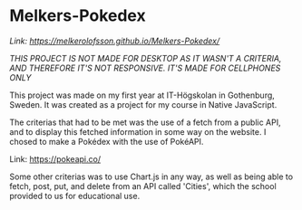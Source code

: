 # Melkers-Pokedex

*Link:*
*https://melkerolofsson.github.io/Melkers-Pokedex/*

*THIS PROJECT IS NOT MADE FOR DESKTOP AS IT WASN'T A CRITERIA, AND THEREFORE IT'S NOT RESPONSIVE. IT'S MADE FOR CELLPHONES ONLY*

This project was made on my first year at IT-Högskolan in Gothenburg, Sweden. It was created as a project for my course in Native JavaScript.

The criterias that had to be met was the use of a fetch from a public API, and to display this fetched information in some way on the website. I chosed to make a Pokédex with the use of PokéAPI.

Link: https://pokeapi.co/

Some other criterias was to use Chart.js in any way, as well as being able to fetch, post, put, and delete from an API called 'Cities', which the school provided to us for educational use.
